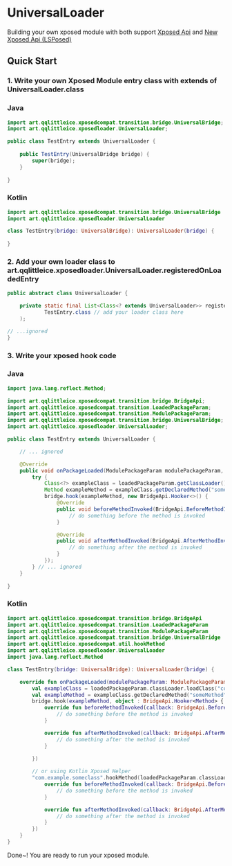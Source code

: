 # UniversalLoader
Building your own xposed module with both support [Xposed Api](https://github.com/rovo89/xposedbridge/wiki/using-the-xposed-framework-api) and [New Xposed Api (LSPosed)](https://github.com/LSPosed/LSPosed/wiki/Develop-Xposed-Modules-Using-Modern-Xposed-API)

## Quick Start

### 1. Write your own Xposed Module entry class with extends of UniversalLoader.class
### Java
```java
import art.qqlittleice.xposedcompat.transition.bridge.UniversalBridge;
import art.qqlittleice.xposedloader.UniversalLoader;

public class TestEntry extends UniversalLoader {
    
    public TestEntry(UniversalBridge bridge) {
        super(bridge);
    }
    
}
```
### Kotlin
```kotlin
import art.qqlittleice.xposedcompat.transition.bridge.UniversalBridge
import art.qqlittleice.xposedloader.UniversalLoader

class TestEntry(bridge: UniversalBridge): UniversalLoader(bridge) {
    
}
```

### 2. Add your own loader class to art.qqlittleice.xposedloader.UniversalLoader.registeredOnLoadedEntry
```java
public abstract class UniversalLoader {

    private static final List<Class<? extends UniversalLoader>> registeredOnLoadedEntry = List.of(
            TestEntry.class // add your loader class here
    );

// ...ignored
}
```

### 3. Write your xposed hook code
### Java
```java
import java.lang.reflect.Method;

import art.qqlittleice.xposedcompat.transition.bridge.BridgeApi;
import art.qqlittleice.xposedcompat.transition.LoadedPackageParam;
import art.qqlittleice.xposedcompat.transition.ModulePackageParam;
import art.qqlittleice.xposedcompat.transition.bridge.UniversalBridge;
import art.qqlittleice.xposedloader.UniversalLoader;

public class TestEntry extends UniversalLoader {

    // ... ignored

    @Override
    public void onPackageLoaded(ModulePackageParam modulePackageParam, LoadedPackageParam loadedPackageParam) {
        try {
            Class<?> exampleClass = loadedPackageParam.getClassLoader().loadClass("com.example.someclass");
            Method exampleMethod = exampleClass.getDeclaredMethod("someMethod", String.class);
            bridge.hook(exampleMethod, new BridgeApi.Hooker<>() {
                @Override
                public void beforeMethodInvoked(BridgeApi.BeforeMethodInvokedCallback<Method> callback) {
                    // do something before the method is invoked
                }

                @Override
                public void afterMethodInvoked(BridgeApi.AfterMethodInvokedCallback<Method> callback) {
                    // do something after the method is invoked
                }
            });
        } // ... ignored
    }
    
}
```
### Kotlin
```kotlin
import art.qqlittleice.xposedcompat.transition.bridge.BridgeApi
import art.qqlittleice.xposedcompat.transition.LoadedPackageParam
import art.qqlittleice.xposedcompat.transition.ModulePackageParam
import art.qqlittleice.xposedcompat.transition.bridge.UniversalBridge
import art.qqlittleice.xposedcompat.util.hookMethod
import art.qqlittleice.xposedloader.UniversalLoader
import java.lang.reflect.Method

class TestEntry(bridge: UniversalBridge): UniversalLoader(bridge) {

    override fun onPackageLoaded(modulePackageParam: ModulePackageParam, loadedPackageParam: LoadedPackageParam) {
        val exampleClass = loadedPackageParam.classLoader.loadClass("com.example.someclass")
        val exampleMethod = exampleClass.getDeclaredMethod("someMethod", String::class.java)
        bridge.hook(exampleMethod, object : BridgeApi.Hooker<Method> {
            override fun beforeMethodInvoked(callback: BridgeApi.BeforeMethodInvokedCallback<Method>) {
                // do something before the method is invoked
            }

            override fun afterMethodInvoked(callback: BridgeApi.AfterMethodInvokedCallback<Method>) {
                // do something after the method is invoked
            }

        })
        
        // or using Kotlin Xposed Helper
        "com.example.someclass".hookMethod(loadedPackageParam.classLoader, "someMethod", String::class.java, object : BridgeApi.Hooker<Method> {
            override fun beforeMethodInvoked(callback: BridgeApi.BeforeMethodInvokedCallback<Method>) {
                // do something before the method is invoked
            }

            override fun afterMethodInvoked(callback: BridgeApi.AfterMethodInvokedCallback<Method>) {
                // do something after the method is invoked
            }
        })
    }
}
```
Done~! You are ready to run your xposed module.
